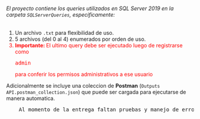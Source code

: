 <h6>El proyecto contiene los queries utilizados en SQL Server 2019 en la carpeta <code>SQLServerQueries</code>, especificamente:</h6>
<ol>
	<li>Un archivo <code>.txt</code> para flexibilidad de uso.</li>
	<li>5 archivos (del 0 al 4) enumerados por orden de uso.</li>
	<li style="color:red;"><b>Importante: </b>El ultimo query debe ser ejecutado luego de registrarse como <pre>admin</pre> para conferir los permisos administrativos a ese usuario</li>
</ol>
Adicionalmente se incluye una coleccion de <b>Postman</b> (<code>Outputs API.postman_collection.json</code>) que puede ser cargada para ejecutarse de manera automatica.
<pre>
	Al momento de la entrega faltan pruebas y manejo de errores. Metodos fuera de la coleccion pueden no estar propiamente manejados o causar errores.
</pre>
